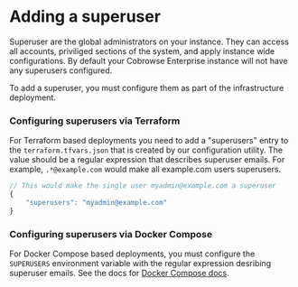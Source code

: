 # Adding a superuser

Superuser are the global administrators on your instance. They can access all accounts, priviliged sections of the system, and apply instance wide configurations. By default your Cobrowse Enterprise instance will not have any superusers configured.

To add a superuser, you must configure them as part of the infrastructure deployment. 

### Configuring superusers via Terraform

For Terraform based deployments you need to add a "superusers" entry to the `terraform.tfvars.json` that is created by our configuration utility. The value should be a regular expression that describes superuser emails. For example, `.*@example.com` would make all example.com users superusers.

```javascript
// This would make the single user myadmin@example.com a superuser
{
    "superusers": "myadmin@example.com"
}
```

### Configuring superusers via Docker Compose

For Docker Compose based deployments, you must configure the `SUPERUSERS` environment variable with the regular expression desribing superuser emails. See the docs for [Docker Compose docs](../docker-compose.md).

